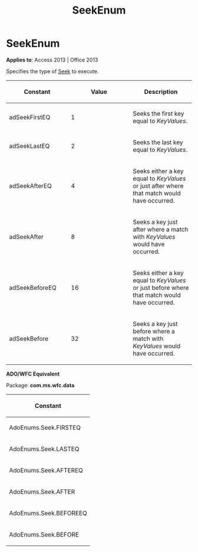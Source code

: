 ﻿---
title: SeekEnum
TOCTitle: SeekEnum
ms:assetid: a0574809-db2d-8759-18cc-fb1cf776e8fd
ms:mtpsurl: https://msdn.microsoft.com/library/JJ249737(v=office.15)
ms:contentKeyID: 48546706
ms.date: 09/18/2015
mtps_version: v=office.15
---

# SeekEnum


**Applies to**: Access 2013 | Office 2013

Specifies the type of [Seek](seek-method-ado.md) to execute.

<table>
<colgroup>
<col style="width: 33%" />
<col style="width: 33%" />
<col style="width: 33%" />
</colgroup>
<thead>
<tr class="header">
<th><p>Constant</p></th>
<th><p>Value</p></th>
<th><p>Description</p></th>
</tr>
</thead>
<tbody>
<tr class="odd">
<td><p>adSeekFirstEQ</p></td>
<td><p>1</p></td>
<td><p>Seeks the first key equal to <em>KeyValues</em>.</p></td>
</tr>
<tr class="even">
<td><p>adSeekLastEQ</p></td>
<td><p>2</p></td>
<td><p>Seeks the last key equal to <em>KeyValues</em>.</p></td>
</tr>
<tr class="odd">
<td><p>adSeekAfterEQ</p></td>
<td><p>4</p></td>
<td><p>Seeks either a key equal to <em>KeyValues</em> or just after where that match would have occurred.</p></td>
</tr>
<tr class="even">
<td><p>adSeekAfter</p></td>
<td><p>8</p></td>
<td><p>Seeks a key just after where a match with <em>KeyValues</em> would have occurred.</p></td>
</tr>
<tr class="odd">
<td><p>adSeekBeforeEQ</p></td>
<td><p>16</p></td>
<td><p>Seeks either a key equal to <em>KeyValues</em> or just before where that match would have occurred.</p></td>
</tr>
<tr class="even">
<td><p>adSeekBefore</p></td>
<td><p>32</p></td>
<td><p>Seeks a key just before where a match with <em>KeyValues</em> would have occurred.</p></td>
</tr>
</tbody>
</table>


**ADO/WFC Equivalent**

Package: **com.ms.wfc.data**

<table>
<colgroup>
<col style="width: 100%" />
</colgroup>
<thead>
<tr class="header">
<th><p>Constant</p></th>
</tr>
</thead>
<tbody>
<tr class="odd">
<td><p>AdoEnums.Seek.FIRSTEQ</p></td>
</tr>
<tr class="even">
<td><p>AdoEnums.Seek.LASTEQ</p></td>
</tr>
<tr class="odd">
<td><p>AdoEnums.Seek.AFTEREQ</p></td>
</tr>
<tr class="even">
<td><p>AdoEnums.Seek.AFTER</p></td>
</tr>
<tr class="odd">
<td><p>AdoEnums.Seek.BEFOREEQ</p></td>
</tr>
<tr class="even">
<td><p>AdoEnums.Seek.BEFORE</p></td>
</tr>
</tbody>
</table>

